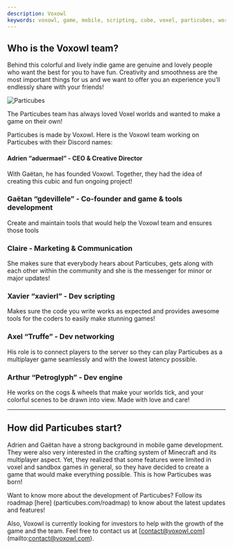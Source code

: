 ```yaml
---
description: Voxowl
keywords: voxowl, game, mobile, scripting, cube, voxel, particubes, world
---
```


## Who is the Voxowl team?

Behind this colorful and lively indie game are genuine and lovely people who want the best for you to have fun. Creativity and smoothness are the most important things for us and we want to offer you an experience you’ll endlessly share with your friends!

![Particubes](C:\Users\cmatz\OneDrive\Documents\GitHub\website\content\img\devhill_sunrise_logo.png)

The Particubes team has always loved Voxel worlds and wanted to make a game on their own!

Particubes is made by Voxowl. Here is the Voxowl team working on Particubes with their Discord names:

#### Adrien “aduermael” - CEO & Creative Director
With Gaëtan, he has founded Voxowl. Together, they had the idea of creating this cubic and fun ongoing project!

### Gaëtan “gdevillele” - Co-founder and game & tools development
Create and maintain tools that would help the Voxowl team and ensures those tools 

### Claire - Marketing & Communication
She makes sure that everybody hears about Particubes, gets along with each other within the community and she is the messenger for minor or major updates!

### Xavier “xavierl” - Dev scripting
Makes sure the code you write works as expected and provides awesome tools for the coders to easily make stunning games!

### Axel “Truffe” - Dev networking
His role is to connect players to the server so they can play Particubes as a multiplayer game seamlessly and with the lowest latency possible.

### Arthur “Petroglyph” - Dev engine
He works on the cogs & wheels that make your worlds tick, and your colorful scenes to be drawn into view. Made with love and care!

_________________

## How did Particubes start?

Adrien and Gaëtan have a strong background in mobile game development. They were also very interested in the crafting system of Minecraft and its multiplayer aspect. Yet, they realized that some features were limited in voxel and sandbox games in general, so they have decided to create a game that would make everything possible. This is how Particubes was born!

Want to know more about the development of Particubes? Follow its roadmap [here] (particubes.com/roadmap) to know about the latest updates and features!

Also, Voxowl is currently looking for investors to help with the growth of the game and the team. Feel free to contact us at [contact@voxowl.com] (mailto:contact@voxowl.com).